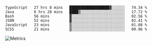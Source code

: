 <!--START_SECTION:waka-->

```text
TypeScript   27 hrs 8 mins   ██████████████████▓░░░░░░   74.34 %
Java         6 hrs 28 mins   ████▒░░░░░░░░░░░░░░░░░░░░   17.72 %
Bash         56 mins         ▓░░░░░░░░░░░░░░░░░░░░░░░░   02.56 %
JSON         52 mins         ▓░░░░░░░░░░░░░░░░░░░░░░░░   02.41 %
JavaScript   23 mins         ▒░░░░░░░░░░░░░░░░░░░░░░░░   01.08 %
SCSS         21 mins         ▒░░░░░░░░░░░░░░░░░░░░░░░░   00.96 %
```

<!--END_SECTION:waka-->

![Metrics](https://metrics.lecoq.io/TachibanaKimika?template=classic&base.activity=0&base.community=0&base.repositories=0&languages=1&isocalendar=1&isocalendar.duration=half-year&languages.limit=8&languages.sections=most-used&languages.colors=github&languages.threshold=0%25&languages.indepth=false&languages.recent.load=300&languages.recent.days=14&config.timezone=Asia%2FShanghai)
